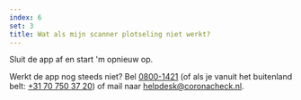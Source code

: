 ```yaml
---
index: 6
set: 3
title: Wat als mijn scanner plotseling niet werkt?
---
```

Sluit de app af en start 'm opnieuw op. 

Werkt de app nog steeds niet? Bel <a href="tel:08001421">0800-1421</a> (of als je vanuit het buitenland belt: <a href="tel:+31707503720">+31 70 750 37 20</a>) of mail naar [helpdesk@coronacheck.nl](helpdesk@coronacheck.nl).
